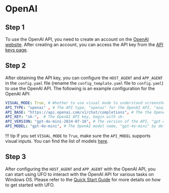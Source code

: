 # OpenAI

## Step 1

To use the OpenAI API, you need to create an account on the [OpenAI website](https://platform.openai.com/signup). After creating an account, you can access the API key from the [API keys page](https://platform.openai.com/account/api-keys).

## Step 2

After obtaining the API key, you can configure the `HOST_AGENT` and `APP_AGENT` in the `config.yaml` file (rename the `config_template.yaml` file to `config.yaml`) to use the OpenAI API. The following is an example configuration for the OpenAI API:

```yaml
VISUAL_MODE: True, # Whether to use visual mode to understand screenshots and take actions
API_TYPE: "openai" , # The API type, "openai" for the OpenAI API, "aoai" for the AOAI API, 'azure_ad' for the ad authority of the AOAI API.  
API_BASE: "https://api.openai.com/v1/chat/completions", # The the OpenAI API endpoint, "https://api.openai.com/v1/chat/completions" for the OpenAI API.
API_KEY: "sk-",  # The OpenAI API key, begin with sk-
API_VERSION: "gpt-4o-mini-2024-07-18", # The version of the API, "gpt-4o-mini-2024-07-18" by default
API_MODEL: "gpt-4o-mini", # The OpenAI model name, "gpt-4o-mini" by default. You may also use "gpt-4o" for using the GPT-4O model.
```

!!! tip
    If you set `VISUAL_MODE` to `True`, make sure the `API_MODEL` supports visual inputs. You can find the list of models [here](https://platform.openai.com/docs/models).



## Step 3
After configuring the `HOST_AGENT` and `APP_AGENT` with the OpenAI API, you can start using UFO to interact with the OpenAI API for various tasks on Windows OS. Please refer to the [Quick Start Guide](../getting_started/quick_start.md) for more details on how to get started with UFO.